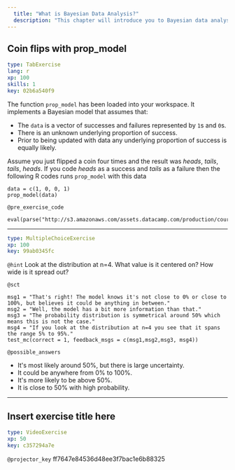 ```yaml
---
  title: "What is Bayesian Data Analysis?"
  description: "This chapter will introduce you to Bayesian data analysis and give you a feel for how it works."
---
```


## Coin flips with prop_model

```yaml
type: TabExercise 
lang: r
xp: 100 
skills: 1
key: 02b6a540f9   
```


The function `prop_model` has been loaded into your workspace. It implements a Bayesian model that assumes that:

 * The `data` is a vector of successes and failures represented by `1`s and `0`s.
 * There is an unknown underlying proportion of success.
 * Prior to being updated with data any underlying proportion of success is equally likely.

Assume you just flipped a coin four times and the result was *heads*, *tails*, *tails*, *heads*. If you code *heads* as a success and *tails* as a failure then the following R codes runs `prop_model` with this data
```{r}
data = c(1, 0, 0, 1)
prop_model(data)
```


`@pre_exercise_code`

```{python}
eval(parse("http://s3.amazonaws.com/assets.datacamp.com/production/course_5334/datasets/beta_binomial_function.R"))
```

***



```yaml
type: MultipleChoiceExercise 
xp: 100 
key: 99ab0345fc   
```





`@hint`
Look at the distribution at n=4. What value is it centered on? How wide is it spread out?

`@sct`

```{r}
msg1 = "That's right! The model knows it's not close to 0% or close to 100%, but believes it could be anything in between."
msg2 = "Well, the model has a bit more information than that."
msg3 = "The probability distribution is symmetrical around 50% which means this is not the case."
msg4 = "If you look at the distribution at n=4 you see that it spans the range 5% to 95%."
test_mc(correct = 1, feedback_msgs = c(msg1,msg2,msg3, msg4))
```

`@possible_answers`
- It's most likely around 50%, but there is large uncertainty.
- It could be anywhere from 0% to 100%.
- It's more likely to be above 50%.
- It is close to 50% with high probability.


---

## Insert exercise title here

```yaml
type: VideoExercise 
xp: 50 
key: c357294a7e   
```

`@projector_key`
ff7647e84536d48ee3f7bac1e6b88325